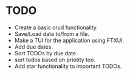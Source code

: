 # TODO

- Create a basic crud functionality.
- Save/Load data to/from a file.
- Make a TUI for the application using FTXUI.
- Add due dates.
- Sort TODOs by due date.
- sort todos based on priotity too.
- Add star functionality to important TODOs.
